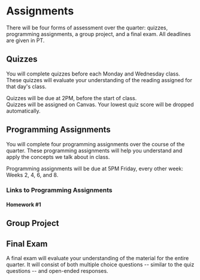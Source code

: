# Assignments

There will be four forms of assessment over the quarter: quizzes, programming assignments, a group project, and a final exam. All deadlines are given in PT.

## Quizzes

You will complete quizzes before each Monday and Wednesday class. These quizzes will evaluate your understanding of the reading assigned for that day's class.  

Quizzes will be due at 2PM, before the start of class.  
Quizzes will be assigned on Canvas.
Your lowest quiz score will be dropped automatically. 

## Programming Assignments

You will complete four programming assignments over the course of the quarter. These programming assignments will help you understand and apply the concepts we talk about in class. 

Programming assignments will be due at 5PM Friday, every other week: Weeks 2, 4, 6, and 8.

### Links to Programming Assignments 

#### Homework #1

## Group Project



## Final Exam

A final exam will evaluate your understanding of the material for the entire quarter. It will consist of both multiple choice questions -- similar to the quiz questions -- and open-ended responses. 
